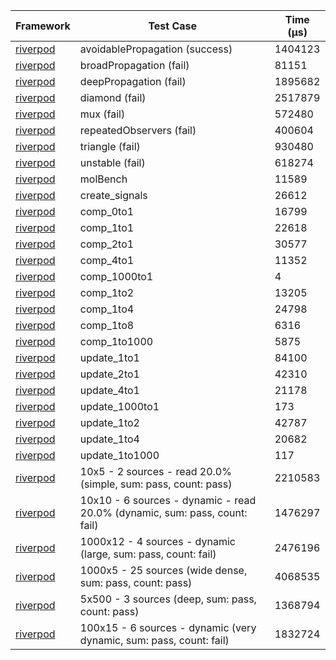 | Framework | Test Case | Time (μs) |
| --- | --- | --- |
| [riverpod](https://github.com/rrousselGit/riverpod) | avoidablePropagation (success) | 1404123 |
| [riverpod](https://github.com/rrousselGit/riverpod) | broadPropagation (fail) | 81151 |
| [riverpod](https://github.com/rrousselGit/riverpod) | deepPropagation (fail) | 1895682 |
| [riverpod](https://github.com/rrousselGit/riverpod) | diamond (fail) | 2517879 |
| [riverpod](https://github.com/rrousselGit/riverpod) | mux (fail) | 572480 |
| [riverpod](https://github.com/rrousselGit/riverpod) | repeatedObservers (fail) | 400604 |
| [riverpod](https://github.com/rrousselGit/riverpod) | triangle (fail) | 930480 |
| [riverpod](https://github.com/rrousselGit/riverpod) | unstable (fail) | 618274 |
| [riverpod](https://github.com/rrousselGit/riverpod) | molBench | 11589 |
| [riverpod](https://github.com/rrousselGit/riverpod) | create_signals | 26612 |
| [riverpod](https://github.com/rrousselGit/riverpod) | comp_0to1 | 16799 |
| [riverpod](https://github.com/rrousselGit/riverpod) | comp_1to1 | 22618 |
| [riverpod](https://github.com/rrousselGit/riverpod) | comp_2to1 | 30577 |
| [riverpod](https://github.com/rrousselGit/riverpod) | comp_4to1 | 11352 |
| [riverpod](https://github.com/rrousselGit/riverpod) | comp_1000to1 | 4 |
| [riverpod](https://github.com/rrousselGit/riverpod) | comp_1to2 | 13205 |
| [riverpod](https://github.com/rrousselGit/riverpod) | comp_1to4 | 24798 |
| [riverpod](https://github.com/rrousselGit/riverpod) | comp_1to8 | 6316 |
| [riverpod](https://github.com/rrousselGit/riverpod) | comp_1to1000 | 5875 |
| [riverpod](https://github.com/rrousselGit/riverpod) | update_1to1 | 84100 |
| [riverpod](https://github.com/rrousselGit/riverpod) | update_2to1 | 42310 |
| [riverpod](https://github.com/rrousselGit/riverpod) | update_4to1 | 21178 |
| [riverpod](https://github.com/rrousselGit/riverpod) | update_1000to1 | 173 |
| [riverpod](https://github.com/rrousselGit/riverpod) | update_1to2 | 42787 |
| [riverpod](https://github.com/rrousselGit/riverpod) | update_1to4 | 20682 |
| [riverpod](https://github.com/rrousselGit/riverpod) | update_1to1000 | 117 |
| [riverpod](https://github.com/rrousselGit/riverpod) | 10x5 - 2 sources - read 20.0% (simple, sum: pass, count: pass) | 2210583 |
| [riverpod](https://github.com/rrousselGit/riverpod) | 10x10 - 6 sources - dynamic - read 20.0% (dynamic, sum: pass, count: fail) | 1476297 |
| [riverpod](https://github.com/rrousselGit/riverpod) | 1000x12 - 4 sources - dynamic (large, sum: pass, count: fail) | 2476196 |
| [riverpod](https://github.com/rrousselGit/riverpod) | 1000x5 - 25 sources (wide dense, sum: pass, count: pass) | 4068535 |
| [riverpod](https://github.com/rrousselGit/riverpod) | 5x500 - 3 sources (deep, sum: pass, count: pass) | 1368794 |
| [riverpod](https://github.com/rrousselGit/riverpod) | 100x15 - 6 sources - dynamic (very dynamic, sum: pass, count: fail) | 1832724 |
